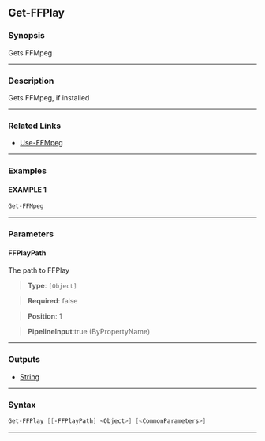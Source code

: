 Get-FFPlay
----------
### Synopsis
Gets FFMpeg

---
### Description

Gets FFMpeg, if installed

---
### Related Links
* [Use-FFMpeg](Use-FFMpeg.md)



---
### Examples
#### EXAMPLE 1
```PowerShell
Get-FFMpeg
```

---
### Parameters
#### **FFPlayPath**

The path to FFPlay



> **Type**: ```[Object]```

> **Required**: false

> **Position**: 1

> **PipelineInput**:true (ByPropertyName)



---
### Outputs
* [String](https://learn.microsoft.com/en-us/dotnet/api/System.String)




---
### Syntax
```PowerShell
Get-FFPlay [[-FFPlayPath] <Object>] [<CommonParameters>]
```
---
